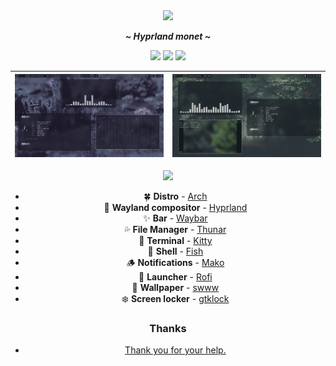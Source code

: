 <div align="center">
<img width="25%" src="https://i.imgur.com/ROIWqGt.png">
</div>



<div align="center">
  <p></p>
  <p><b><i> ~ Hyprland monet ~ </i></b></p>
  <img src="https://img.shields.io/github/last-commit/ivanka3006/monet?color=%23c4a7e7&style=for-the-badge">
  <img src="https://img.shields.io/github/repo-size/ivanka3006/monet?color=%23e0def4&style=for-the-badge">
  <img src="https://img.shields.io/github/stars/ivanka3006/monet?color=%23ebbcba&style=for-the-badge">
</div>

<p></p>

| ![1](assets/1.png) | ![2](assets/2.png) |
| --- | --- |


<div align="center"><img src="https://raw.githubusercontent.com/catppuccin/catppuccin/main/assets/footers/gray0_ctp_on_line.png"></div>

<div align="center">
  <p></p>
  
  - 🍀 **Distro** - [Arch](https://archlinux.org/) 
  - 🌼 **Wayland compositor** - [Hyprland](https://hyprland.org/) 
  - ✨ **Bar** - [Waybar](https://github.com/Alexays/Waybar) 
  - 💦 **File Manager** - [Thunar](https://gitlab.xfce.org/xfce/thunar) 
  - 🌷 **Terminal** - [Kitty](https://sw.kovidgoyal.net/kitty/) 
  - 🍄 **Shell** - [Fish](https://fishshell.com/) 
  - 🪵 **Notifications** - [Mako](https://github.com/emersion/mako) 
  - 🌻 **Launcher** - [Rofi](https://github.com/lbonn/rofi) 
  - 🍁 **Wallpaper** - [swww](https://github.com/Horus645/swww) 
  - ❄️ **Screen locker** - [gtklock](https://github.com/jovanlanik/gtklock) 


### Thanks 
- [Thank you for your help.](https://github.com/linkfrg/)
